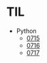 # TIL

- Python
    * [0715](Python/0715.md)
    * [0716](Python/0716.md)
    * [0717](Python/0717.md)